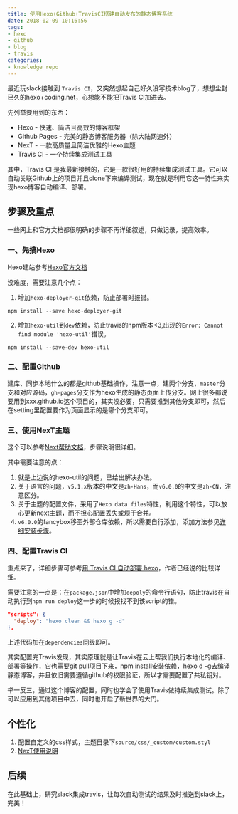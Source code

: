 ```yaml
---
title: 使用Hexo+Github+TravisCI搭建自动发布的静态博客系统
date: 2018-02-09 10:16:56
tags:
- hexo
- github
- blog
- travis
categories:
- knowledge repo
---
```


最近玩slack接触到 `Travis CI`，又突然想起自己好久没写技术blog了，想想尘封已久的hexo+coding.net，心想能不能把Travis CI加进去。

先列举要用到的东西：
* Hexo - 快速、简洁且高效的博客框架
* Github Pages - 完美的静态博客服务器（除大陆网速外）
* NexT - 一款高质量且简洁优雅的Hexo主题
* Travis CI - 一个持续集成测试工具

其中，Travis CI 是我最新接触的，它是一款很好用的持续集成测试工具。它可以自动关联Github上的项目并且clone下来编译测试，现在就是利用它这一特性来实现hexo博客自动编译、部署。

<!--more -->

## 步骤及重点

一些网上和官方文档都很明确的步骤不再详细叙述，只做记录，提高效率。

### 一、先搞Hexo

Hexo建站参考[Hexo官方文档](https://hexo.io/zh-cn/docs/index.html)

没难度，需要注意几个点：
1. 增加`hexo-deployer-git`依赖，防止部署时报错。
```
npm install --save hexo-deployer-git
```
2. 增加`hexo-util`到`dev`依赖，防止travis的npm版本<3,出现的`Error: Cannot find module 'hexo-util'`错误。
```
npm install --save-dev hexo-util
```

### 二、配置Github

建库、同步本地什么的都是github基础操作，注意一点，建两个分支，`master`分支和对应源码，`gh-pages`分支作为hexo生成的静态页面上传分支。网上很多都说要用到xxx.github.io这个项目的，其实没必要，只需要推到其他分支即可，然后在setting里配置要作为页面显示的是哪个分支即可。

### 三、使用NexT主题

这个可以参考[Next帮助文档](https://github.com/iissnan/hexo-theme-next/blob/master/README.cn.md)，步骤说明很详细。

其中需要注意的点：
1. 就是上边说的hexo-util的问题，已给出解决办法。
2. 关于语言的问题，`v5.1.x`版本的中文是`zh-Hans`，而`v6.0.0`的中文是`zh-CN`，注意区分。
3. 关于主题的配置文件，采用了`Hexo data files`特性，利用这个特性，可以放心更新next主题，而不担心配置丢失或烦于合并。
6. `v6.0.0`的fancybox移至外部仓库依赖，所以需要自行添加，添加方法参见[详细安装步骤](https://github.com/theme-next/theme-next-fancybox)。

### 四、配置Travis CI

重点来了，详细步骤可参考[用 Travis CI 自动部署 hexo](https://segmentfault.com/a/1190000004667156)，作者已经说的比较详细。

需要注意的一点是：在`package.json`中增加`depoly`的命令行语句，防止travis在自动执行到`npm run deploy`这一步的时候报找不到该script的错。
```json
"scripts": {
  "deploy": "hexo clean && hexo g -d"
},
```
上述代码加在`dependencies`同级即可。

其实配置完Travis发现，其实原理就是让Travis在云上帮我们执行本地化的编译、部署等操作，它也需要git pull项目下来，npm install安装依赖，hexo d -g去编译静态博客，并且依旧需要遵循github的权限验证，所以才需要配置了共私钥对。

举一反三，通过这个博客的配置，同时也学会了使用Travis做持续集成测试。除了可以应用到其他项目中去，同时也开启了新世界的大门。

## 个性化

1. 配置自定义的css样式，主题目录下`source/css/_custom/custom.styl`
2. [NexT使用说明](http://theme-next.iissnan.com/)

## 后续

在此基础上，研究slack集成travis，让每次自动测试的结果及时推送到slack上，完美！